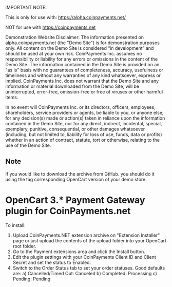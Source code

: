 IMPORTANT NOTE:

This is only for use with: https://alpha.coinpayments.net/

NOT for use with https://coinpayments.net

Demonstration Website Disclaimer:   The information presented on alpha.coinpayments.net (the "Demo Site") is for demonstration purposes only. All content on the Demo Site is considered “in development” and should be used at your own risk. CoinPayments Inc. assumes no responsibility or liability for any errors or omissions in the content of the Demo Site. The information contained in the Demo Site is provided on an "as is" basis with no guarantees of completeness, accuracy, usefulness or timeliness and without any warranties of any kind whatsoever, express or implied. CoinPayments Inc. does not warrant that the Demo Site and any information or material downloaded from the Demo Site, will be uninterrupted, error-free, omission-free or free of viruses or other harmful items.

In no event will CoinPayments Inc. or its directors, officers, employees, shareholders, service providers or agents, be liable to you, or anyone else, for any decision(s) made or action(s) taken in reliance upon the information contained in the Demo Site, nor for any direct, indirect, incidental, special, exemplary, punitive, consequential, or other damages whatsoever (including, but not limited to, liability for loss of use, funds, data or profits) whether in an action of contract, statute, tort or otherwise, relating to the use of the Demo Site.

## **Note**
If you would like to download the archive from GtHub. you should do it using the tag corresponding OpenCart version of your demo store.

OpenCart 3.* Payment Gateway plugin for CoinPayments.net
========================

To install:
1) Upload CoinPayments.NET extension archive on "Extension Installer" page
    or just upload the contents of the upload folder into your OpenCart root folder.
2) Go to the Payment extensions area and click the Install button.
3) Edit the plugin settings with your CoinPayments Client ID and Client Secret and set the status to Enabled.
4) Switch to the Order Status tab to set your order statuses. Good defaults are:
	a) Cancelled/Timed Out: Canceled
	b) Completed: Processing
	c) Pending: Pending
